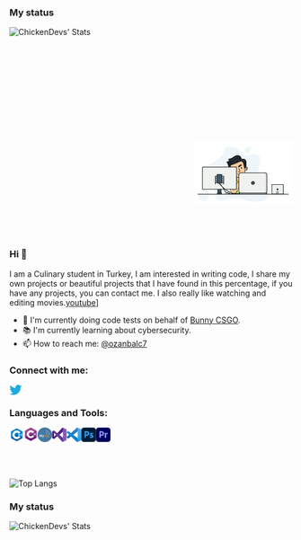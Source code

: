 ### My status

<img align="left" alt="ChickenDevs' Stats" src="https://github-readme-stats.vercel.app/api?username=ozanbalci&count_private=true&show_icons=true&theme=radical">
<br><br><br><br><br><br><br><br><br><br><br><br>

<img width="35%" align="right" alt="Github" src="./resources/developer.gif" />

<br><br><br><br><br><br><br><br><br>

### Hi 👋
I am a Culinary student in Turkey, I am interested in writing code, I share my own projects or beautiful projects that I have found in this percentage, if you have any projects, you can contact me. I also really like watching and editing movies.[youtube](https://www.youtube.com/channel/UCT5s4XKZ-xnTZldw2wI7Rvg)]

- 🔨 I'm currently doing code tests on behalf of [Bunny CSGO](https://www.bunnycsgo.com).
- 📚 I'm currently learning about cybersecurity.
- 📫 How to reach me: [@ozanbalc7][twitter]

### Connect with me:
[<img align="left" alt="JaredForce | Twitter" title="Twitter" width="22px" src="./resources/twitter_logo.png?raw=true" />][twitter]
<br>




### Languages and Tools:
<div class="column">
<div class="row">
<!---<img align="left" alt="C" title="C" width="26px" src="./resources/c_logo.png?raw=true" />--->
<img align="left" alt="C++" title="C++" width="26px" src="./resources/c-plus-plus_logo.png?raw=true" />
<img align="left" alt="C#" title="C#" width="24px" src="./resources/c-sharp_logo.png?raw=true" />
<!---<img align="left" alt="Java" title="Java" width="26px" src="./resources/java_logo.png?raw=true" />--->
<!---<img align="left" alt="Linux Bash" title="Linux Bash" width="26px" src="./resources/linux-bash_logo.png?raw=true" />--->
<!---<img align="left" alt="NASM" title="NASM" width="26px" src="./resources/asm.png?raw=true" />--->
<!---<img align="left" alt="Python" title="Python" width="26px" src="./resources/python_logo.svg?raw=true" />--->
<img align="left" alt="MySql" title="MySql" width="26px" src="./resources/mysql_logo.png?raw=true" />
<!---<img align="left" alt="SQL Server" title="SQL server" width="26px" src="./resources/sql-server_logo.png?raw=true" />
<!---<img align="left" alt="PostgreSQL" title="PostgreSQL" width="26px" src="./resources/postgresql_logo.svg?raw=true" />--->
<!---<img align="left" alt="SQLite" title="SQLite" width="26px" src="./resources/sqlite-logo.svg?raw=true" /> <br><br>--->
</div>
<div class="row">
<img align="left" alt="Visual Studio" title="Visual Studio" width="26px" src="./resources/visual-studio_logo.png?raw=true" />
<img align="left" alt="Visual Studio Code" title="Visual Studio Code" width="26px" src="./resources/visual-studio-code_logo.png?raw=true" />
<!---<img align="left" alt="IntelliJ IDEA" title="IntelliJ IDEA" width="26px" src="./resources/IntelliJ-IDEA_logo.png?raw=true" />--->
<!---<img align="left" alt="PyCharm" title="PyCharm" width="26px" src="./resources/py-charm_logo.svg?raw=true" />--->
<!---<img align="left" alt="Eclipse" title="Eclipse" width="26px" src="./resources/eclipse_logo.png?raw=true" />--->
<img align="left" alt="Adobe Photoshop" title="Adobe Photoshop" width="26px" src="./resources/adobe-photoshop_logo.png?raw=true" />
<!---<img align="left" alt="Adobe Lightroom" title="Adobe Lightroom" width="26px" src="./resources/adobe-lightroom_logo.png?raw=true" />--->
<!---<img align="left" alt="Adobe After Effects" title="Adobe After Effects" width="26px" src="./resources/adobe-after-effects_logo.png?raw=true" />--->
<img align="left" alt="Adobe Premiere Pro" title="Adobe Premiere Pro" width="26px" src="./resources/adobe-premiere-pro_logo.png?raw=true" /> 
</div>
</div>

[twitter]: https://twitter.com/ozanbalc7



<br><br><br>
![Top Langs](https://github-readme-stats.vercel.app/api/top-langs/?username=ozanbalci&layout=compact&langs_count=11)


### My status

<img align="left" alt="ChickenDevs' Stats" src="https://github-readme-stats.vercel.app/api?username=ozanbalci&count_private=true&show_icons=true&theme=radical">




<!---
ozanbalci/ozanbalci is a ✨ special ✨ repository because its README.md (this file) appears on your GitHub profile.
You can click the Preview link to take a look at your changes.
--->
